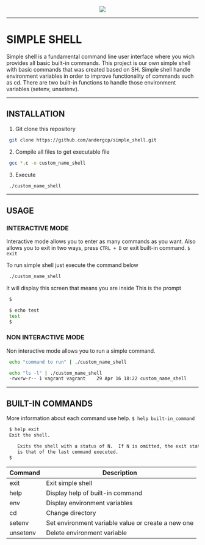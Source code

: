 <p align="center"><img src="https://www.holbertonschool.com/holberton-logo.png"></p>

-----
# SIMPLE SHELL

Simple shell is a fundamental command line user interface where you wich provides all basic built-in commands.
This project is our own simple shell with basic commands that was created based on SH. Simple shell handle environment
variables in order to improve functionality of commands such as cd. There are two built-in functions to handle those 
environment variables (setenv, unsetenv).

-----
## INSTALLATION

1. Git clone this repository
  
```bash
 git clone https://github.com/andergcp/simple_shell.git
```

2. Compile all files to get executable file

```bash
 gcc *.c -o custom_name_shell
```

3. Execute 

```bash
 ./custom_name_shell
```

-----
## USAGE

### INTERACTIVE MODE

Interactive mode allows you to enter as many commands as you want.
Also allows you to exit in two ways, press ```CTRL + D``` or 
exit built-in command. ```$ exit ```

To run simple shell just execute the command below

```bash
 ./custom_name_shell
```

It will display this screen that means you are inside
This is the prompt
```bash
 $ 
```
```bash
 $ echo test
 test
 $ 
```

### NON INTERACTIVE MODE

Non interactive mode allows you to run a simple command.

```bash
 echo "command to run" | ./custom_name_shell
```

```bash
 echo "ls -l" | ./custom_name_shell
 -rwxrw-r-- 1 vagrant vagrant    29 Apr 16 18:22 custom_name_shell
```

-----
## BUILT-IN COMMANDS

More information about each command use help. ```$ help built-in_command```


```bash
 $ help exit
 Exit the shell.

    Exits the shell with a status of N.  If N is omitted, the exit status
    is that of the last command executed.
 $  
```

| Command | Description  |
| ------- | --- |
| exit | Exit simple shell|
| help | Display help of built-in command |
| env | Display environment variables |
| cd | Change directory |
| setenv | Set environment variable value or create a new one |
| unsetenv | Delete environment variable |
